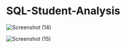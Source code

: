 # SQL-Student-Analysis

![Screenshot (14)](https://user-images.githubusercontent.com/112393761/192105304-c2f04f68-50b3-4dbe-8456-4f04569b8c54.png)

![Screenshot (15)](https://user-images.githubusercontent.com/112393761/192105312-cacf3c53-3b9a-4ca7-86e3-df71ff2c0432.png)
